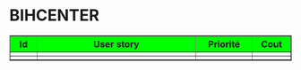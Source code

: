 # BIHCENTER

<table width="600px" border="1px" cellspacing="0" cellpadding="0">
	<tr bgcolor="#00FF00">
		<th width="40px">Id</th>
		<th width="400px">User story</th> 
		<th width="100px">Priorit&eacute</th>
		<th width="60px">Cout</th>
	</tr>
	<tr>
		<td align="center"></td>
		<td></td>
		<td align="center"></td>
		<td align="center"></td>
	</tr>
	<tr>
		<td></td>
		<td></td>
		<td></td>
		<td></td>
	</tr>
</table>

